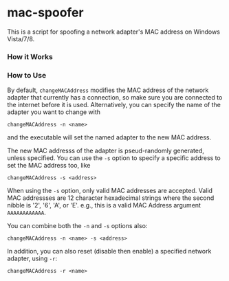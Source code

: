 # mac-spoofer

This is a script for spoofing a network adapter's MAC address on Windows Vista/7/8.

### How it Works



### How to Use

By default, `changeMACAddress` modifies the MAC address of the network adapter that currently has a connection, so make sure you are connected to the internet before it is used. Alternatively, you can specify the name of the adapter you want to change with

`changeMACAddress -n <name>`

and the executable will set the named adapter to the new MAC address.

The new MAC addresss of the adapter is pseud-randomly generated, unless specified. You can use the `-s` option to specify a specific address to set the MAC address too, like

`changeMACAddress -s <address>`

When using the `-s` option, only valid MAC addresses are accepted. Valid MAC addressses are 12 character hexadecimal strings where the second nibble is '2', '6', 'A', or 'E'. e.g., this is a valid MAC Address argument `AAAAAAAAAAAA`.

You can combine both the `-n` and `-s` options also:

`changeMACAddress -n <name> -s <address>`

In addition, you can also reset (disable then enable) a specified network adapter, using `-r`:

`changeMACAddress -r <name>`
